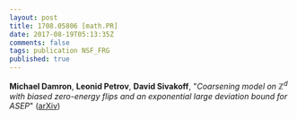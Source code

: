 ```yaml
---
layout: post
title: 1708.05806 [math.PR]
date: 2017-08-19T05:13:35Z
comments: false
tags: publication NSF_FRG
published: true
---
```


<b>Michael Damron</b>, <b>Leonid Petrov</b>, <b>David Sivakoff</b>, "<i>Coarsening model on $\mathbb{Z}^d$ with biased zero-energy flips and an  exponential large deviation bound for ASEP</i>" ([arXiv](http://arxiv.org/abs/1708.05806v1))
